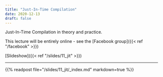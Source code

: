 ```yaml
---
title: "Just-In-Time Compilation"
date: 2020-12-13
draft: false
---
```


Just-In-Time Compilation in theory and practice.


This lecture will be entirely online - see the [Facebook group]({{< ref "/facebook" >}})

<!--more-->

[Slideshow]({{< ref "/slides/11_jit" >}})

---

{{% readpost file="/slides/11_jit/_index.md" markdown=true %}}
